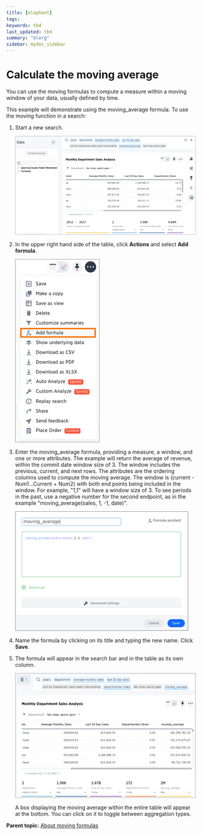 ```yaml
---
title: [elephant]
tags: 
keywords: tbd
last_updated: tbd
summary: "blerg"
sidebar: mydoc_sidebar
---
```

# Calculate the moving average

You can use the moving formulas to compute a measure within a moving window of your data, usually defined by time.

This example will demonstrate using the moving_average formula. To use the moving function in a search:

1.   Start a new search. 

     ![](../../images/aggregation_answer.png "Aggregation Answer example") 

2.   In the upper right hand side of the table, click **Actions** and select **Add formula**. 

     ![](../../images/create_formula_in_answer.png "Create a new formula in an answer") 

3.   Enter the moving_average formula, providing a measure, a window, and one or more attributes. The example will return the average of revenue, within the commit date window size of 3. The window includes the previous, current, and next rows. The attributes are the ordering columns used to compute the moving average. The window is (current - Num1...Current + Num2) with both end points being included in the window. For example, "1,1" will have a window size of 3. To see periods in the past, use a negative number for the second endpoint, as in the example "moving_average(sales, 1, -1, date)".

     ![](../../images/moving_average_formula.png "Moving Average Formula") 

4.   Name the formula by clicking on its title and typing the new name. Click **Save**. 
5. The formula will appear in the search bar and in the table as its own column. 

     ![](../../images/moving_average_table.png "Moving Average Table") 

    A box displaying the moving average within the entire table will appear at the bottom. You can click on it to toggle between aggregation types.


**Parent topic:** [About moving formulas](../../pages/complex_searches/about_moving_formulas.html)

